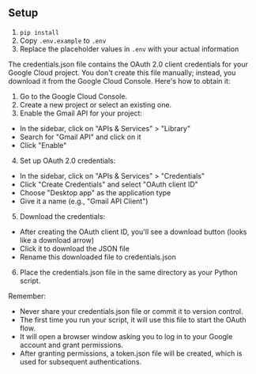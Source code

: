 ## Setup
1. `pip install`
2. Copy `.env.example` to `.env`
3. Replace the placeholder values in `.env` with your actual information

The credentials.json file contains the OAuth 2.0 client credentials for your Google Cloud project. You don't create this file manually; instead, you download it from the Google Cloud Console. Here's how to obtain it:

1. Go to the Google Cloud Console.
2. Create a new project or select an existing one.
3. Enable the Gmail API for your project:
- In the sidebar, click on "APIs & Services" > "Library"
- Search for "Gmail API" and click on it
- Click "Enable"
4. Set up OAuth 2.0 credentials:
- In the sidebar, click on "APIs & Services" > "Credentials"
- Click "Create Credentials" and select "OAuth client ID"
- Choose "Desktop app" as the application type
- Give it a name (e.g., "Gmail API Client")
5. Download the credentials:
- After creating the OAuth client ID, you'll see a download button (looks like a download arrow)
- Click it to download the JSON file
- Rename this downloaded file to credentials.json
6. Place the credentials.json file in the same directory as your Python script.

Remember:
- Never share your credentials.json file or commit it to version control.
- The first time you run your script, it will use this file to start the OAuth flow.
- It will open a browser window asking you to log in to your Google account and grant permissions.
- After granting permissions, a token.json file will be created, which is used for subsequent authentications.
